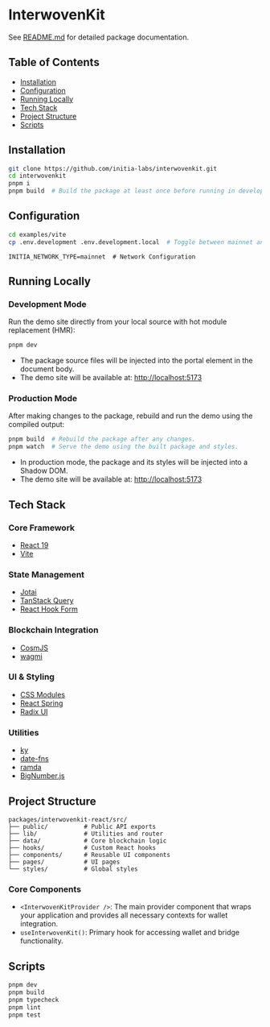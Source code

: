 # InterwovenKit

See [README.md](packages/interwovenkit-react/README.md) for detailed package documentation.

## Table of Contents

- [Installation](#installation)
- [Configuration](#configuration)
- [Running Locally](#running-locally)
- [Tech Stack](#tech-stack)
- [Project Structure](#project-structure)
- [Scripts](#scripts)

## Installation

```bash
git clone https://github.com/initia-labs/interwovenkit.git
cd interwovenkit
pnpm i
pnpm build  # Build the package at least once before running in development mode
```

## Configuration

```bash
cd examples/vite
cp .env.development .env.development.local  # Toggle between mainnet and testnet in this file
```

```env
INITIA_NETWORK_TYPE=mainnet  # Network Configuration
```

## Running Locally

### Development Mode

Run the demo site directly from your local source with hot module replacement (HMR):

```bash
pnpm dev
```

- The package source files will be injected into the portal element in the document body.
- The demo site will be available at: [http://localhost:5173](http://localhost:5173)

### Production Mode

After making changes to the package, rebuild and run the demo using the compiled output:

```bash
pnpm build  # Rebuild the package after any changes.
pnpm watch  # Serve the demo using the built package and styles.
```

- In production mode, the package and its styles will be injected into a Shadow DOM.
- The demo site will be available at: [http://localhost:5173](http://localhost:5173)

## Tech Stack

### Core Framework

- [React 19](https://react.dev/)
- [Vite](https://vitejs.dev/)

### State Management

- [Jotai](https://jotai.org/)
- [TanStack Query](https://tanstack.com/query/)
- [React Hook Form](https://react-hook-form.com/)

### Blockchain Integration

- [CosmJS](https://cosmos.github.io/cosmjs/)
- [wagmi](https://wagmi.sh/)

### UI & Styling

- [CSS Modules](https://github.com/css-modules/css-modules)
- [React Spring](https://www.react-spring.dev/)
- [Radix UI](https://www.radix-ui.com/)

### Utilities

- [ky](https://github.com/sindresorhus/ky)
- [date-fns](https://date-fns.org/)
- [ramda](https://ramdajs.com/)
- [BigNumber.js](https://mikemcl.github.io/bignumber.js/)

## Project Structure

```
packages/interwovenkit-react/src/
├── public/          # Public API exports
├── lib/             # Utilities and router
├── data/            # Core blockchain logic
├── hooks/           # Custom React hooks
├── components/      # Reusable UI components
├── pages/           # UI pages
└── styles/          # Global styles
```

### Core Components

- `<InterwovenKitProvider />`: The main provider component that wraps your application and provides all necessary contexts for wallet integration.
- `useInterwovenKit()`: Primary hook for accessing wallet and bridge functionality.

## Scripts

```bash
pnpm dev
pnpm build
pnpm typecheck
pnpm lint
pnpm test
```
